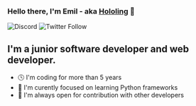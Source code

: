 ### Hello there, I'm Emil - aka [Hololing](https://emilslezis.github.io) 👋

![Discord](https://img.shields.io/discord/541347220201537536?color=%237289DA&label=Join%20my%20server&logo=discord&style=for-the-badge)
![Twitter Follow](https://img.shields.io/twitter/follow/Im_Emiljen?color=%231DA1F2&logo=Twitter&style=for-the-badge)

## I'm a junior software developer and web developer.

- 🕓 I'm coding for more than 5 years
- 🐍 I'm curently focused on learning Python frameworks
- 👊 I'm always open for contribution with other developers
